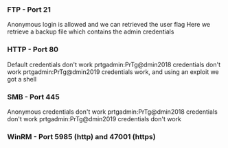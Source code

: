 ### FTP - Port 21
Anonymous login is allowed and we can retrieved the user flag
Here we retrieve a backup file which contains the admin credentials


### HTTP - Port 80
Default credentials don't work
prtgadmin:PrTg@dmin2018 credentials don't work
prtgadmin:PrTg@dmin2019 credentials work, and using an exploit we got a shell


### SMB - Port 445
Anonymous credentials don't work
prtgadmin:PrTg@dmin2018 credentials don't work
prtgadmin:PrTg@dmin2019 credentials don't work



### WinRM - Port 5985 (http) and 47001 (https)